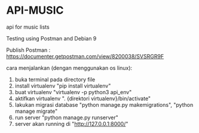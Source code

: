 # API-MUSIC
api for music lists

Testing using Postman and Debian 9

Publish Postman : https://documenter.getpostman.com/view/8200038/SVSRGR9F

cara menjalankan (dengan menggunakan os linux):
1. buka terminal pada directory file
2. install virtualenv "pip install virtualenv"
3. buat virtualenv "virtualenv -p python3 api_env"
4. aktifkan virtualenv ". {direktori virtualenv}/bin/activate"
5. lakukan migrasi database "python manage.py makemigrations", "python manage migrate"
6. run server "python manage.py runserver"
7. server akan running di "http://127.0.0.1:8000/"
